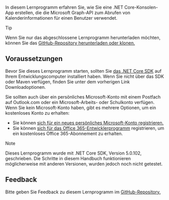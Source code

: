 <!-- markdownlint-disable MD002 MD041 -->

In diesem Lernprogramm erfahren Sie, wie Sie eine .NET Core-Konsolen-App erstellen, die die Microsoft Graph-API zum Abrufen von Kalenderinformationen für einen Benutzer verwendet.

> [!TIP]
> Wenn Sie nur das abgeschlossene Lernprogramm herunterladen möchten, können Sie das [GitHub-Repository herunterladen oder klonen.](https://github.com/microsoftgraph/msgraph-training-dotnet-core)

## <a name="prerequisites"></a>Voraussetzungen

Bevor Sie dieses Lernprogramm starten, sollten Sie [das .NET Core SDK](https://dotnet.microsoft.com/download) auf Ihrem Entwicklungscomputer installiert haben. Wenn Sie nicht über das SDK oder Maven verfügen, finden Sie unter dem vorherigen Link Downloadoptionen.

Sie sollten auch über ein persönliches Microsoft-Konto mit einem Postfach auf Outlook.com oder ein Microsoft-Arbeits- oder Schulkonto verfügen. Wenn Sie kein Microsoft-Konto haben, gibt es mehrere Optionen, um ein kostenloses Konto zu erhalten:

- Sie können [sich für ein neues persönliches Microsoft-Konto registrieren.](https://signup.live.com/signup?wa=wsignin1.0&rpsnv=12&ct=1454618383&rver=6.4.6456.0&wp=MBI_SSL_SHARED&wreply=https://mail.live.com/default.aspx&id=64855&cbcxt=mai&bk=1454618383&uiflavor=web&uaid=b213a65b4fdc484382b6622b3ecaa547&mkt=E-US&lc=1033&lic=1)
- Sie können [sich für das Office 365-Entwicklerprogramm](https://developer.microsoft.com/office/dev-program) registrieren, um ein kostenloses Office 365-Abonnement zu erhalten.

> [!NOTE]
> Dieses Lernprogramm wurde mit .NET Core SDK, Version 5.0.102, geschrieben. Die Schritte in diesem Handbuch funktionieren möglicherweise mit anderen Versionen, wurden jedoch noch nicht getestet.

## <a name="feedback"></a>Feedback

Bitte geben Sie Feedback zu diesem Lernprogramm im [GitHub-Repository.](https://github.com/microsoftgraph/msgraph-training-dotnet-core)
